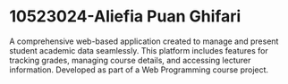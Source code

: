 # 10523024-Aliefia Puan Ghifari
A comprehensive web-based application created to manage and present student academic data seamlessly. This platform includes features for tracking grades, managing course details, and accessing lecturer information. Developed as part of a Web Programming course project.
